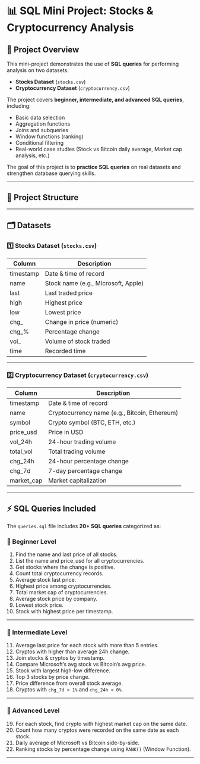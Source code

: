 # 📊 SQL Mini Project: Stocks & Cryptocurrency Analysis  

## 📌 Project Overview  
This mini-project demonstrates the use of **SQL queries** for performing analysis on two datasets:  

- **Stocks Dataset** (`stocks.csv`)  
- **Cryptocurrency Dataset** (`cryptocurrency.csv`)  

The project covers **beginner, intermediate, and advanced SQL queries**, including:  
- Basic data selection  
- Aggregation functions  
- Joins and subqueries  
- Window functions (ranking)  
- Conditional filtering  
- Real-world case studies (Stock vs Bitcoin daily average, Market cap analysis, etc.)  

The goal of this project is to **practice SQL queries** on real datasets and strengthen database querying skills.  

---

## 📂 Project Structure  

---

## 🗂 Datasets  

### 1️⃣ Stocks Dataset (`stocks.csv`)  
| Column       | Description |
|--------------|-------------|
| timestamp    | Date & time of record |
| name         | Stock name (e.g., Microsoft, Apple) |
| last         | Last traded price |
| high         | Highest price |
| low          | Lowest price |
| chg_         | Change in price (numeric) |
| chg_%        | Percentage change |
| vol_         | Volume of stock traded |
| time         | Recorded time |

---

### 2️⃣ Cryptocurrency Dataset (`cryptocurrency.csv`)  
| Column       | Description |
|--------------|-------------|
| timestamp    | Date & time of record |
| name         | Cryptocurrency name (e.g., Bitcoin, Ethereum) |
| symbol       | Crypto symbol (BTC, ETH, etc.) |
| price_usd    | Price in USD |
| vol_24h      | 24-hour trading volume |
| total_vol    | Total trading volume |
| chg_24h      | 24-hour percentage change |
| chg_7d       | 7-day percentage change |
| market_cap   | Market capitalization |

---

## ⚡ SQL Queries Included  

The `queries.sql` file includes **20+ SQL queries** categorized as:  

### 🔹 Beginner Level  
1. Find the name and last price of all stocks.  
2. List the name and price_usd for all cryptocurrencies.  
3. Get stocks where the change is positive.  
4. Count total cryptocurrency records.  
5. Average stock last price.  
6. Highest price among cryptocurrencies.  
7. Total market cap of cryptocurrencies.  
8. Average stock price by company.  
9. Lowest stock price.  
10. Stock with highest price per timestamp.  

---

### 🔹 Intermediate Level  
11. Average last price for each stock with more than 5 entries.  
12. Cryptos with higher than average 24h change.  
13. Join stocks & cryptos by timestamp.  
14. Compare Microsoft’s avg stock vs Bitcoin’s avg price.  
15. Stock with largest high-low difference.  
16. Top 3 stocks by price change.  
17. Price difference from overall stock average.  
18. Cryptos with `chg_7d > 1%` and `chg_24h < 0%`.  

---

### 🔹 Advanced Level  
19. For each stock, find crypto with highest market cap on the same date.  
20. Count how many cryptos were recorded on the same date as each stock.  
21. Daily average of Microsoft vs Bitcoin side-by-side.  
22. Ranking stocks by percentage change using `RANK()` (Window Function).  

---







